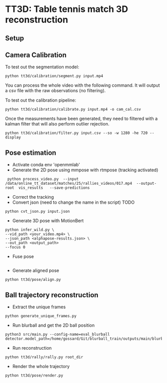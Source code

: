 # TT3D: Table tennis match 3D reconstruction

##  Setup

## Camera Calibration
To test out the segmentation model:
```
python tt3d/calibration/segment.py input.mp4
```

You can process the whole video with the following command. It will output a csv file with the raw observations (no filtering).

To test out the calibration pipeline:
```
python tt3d/calibration/calibrate.py input.mp4 -o cam_cal.csv
```

Once the measurements have been generated, they need to filtered with a kalman filter that will also perform outlier rejection.
```
python tt3d/calibration/filter.py input.csv --so -w 1280 -he 720 --display

```


## Pose estimation
- Activate conda env 'openmmlab'
- Generate the 2D pose using mmpose with rtmpose (tracking activated)
```
 python process_video.py  --input /data/online_tt_dataset/matches/25/rallies_videos/017.mp4  --output-root  vis_results   --save-predictions
```
- Correct the tracking
- Convert json (need to change the name in the script) TODO
```
python cvt_json.py input.json
```
- Generate 3D pose with MotionBert
```
python infer_wild.py \
--vid_path <your_video.mp4> \
--json_path <alphapose-results.json> \
--out_path <output_path>
--focus 0
```
- Fuse pose
```

```

- Generate aligned pose
```
python tt3d/pose/align.py
```


## Ball trajectory reconstruction
- Extract the unique frames
```
python generate_unique_frames.py
```
- Run blurball and get the 2D ball position
```
python3 src/main.py --config-name=eval_blurball detector.model_path=/home/gossard/Git/blurball_train/outputs/main/blurball/best_model
```
- Run reconstruction
```
python tt3d/rally/rally.py root_dir
```
- Render the whole trajectory
```
python tt3d/pose/render.py
```


